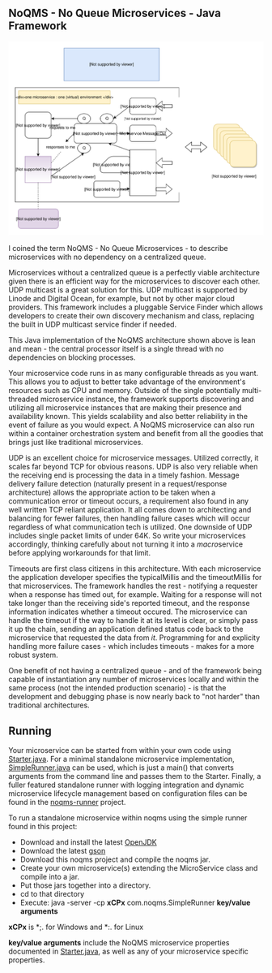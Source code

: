 ## NoQMS - No Queue Microservices - Java Framework

![alt text](architecture.svg)

I coined the term NoQMS - No Queue Microservices - to describe microservices with no dependency on
a centralized queue.

Microservices without a centralized queue is a perfectly viable architecture given there is 
an efficient way for the microservices to discover each other. UDP multicast is a great solution for
this. UDP multicast is supported by Linode and Digital Ocean, for example, but not by other major
cloud providers. This framework includes a pluggable Service Finder which allows developers 
to create their own discovery mechanism and class, replacing the built in UDP multicast service finder if 
needed. 

This Java implementation of the NoQMS architecture shown above is lean and mean - the central
processor itself is a single thread with no dependencies on blocking processes. 

Your microservice code runs in as many configurable threads as you want.
This allows you to adjust to better take advantage of the environment's resources such as CPU and memory. 
Outside of the single potentially multi-threaded microservice instance, the framework supports discovering and
utilizing all microservice instances that are making their presence and availability known. 
This yields scalability and also better reliability in the event 
of failure as you would expect. A NoQMS microservice can also run within a container orchestration system
and benefit from all the goodies that brings just like traditional microservices. 

UDP is an excellent choice for microservice messages.
Utilized correctly, it scales far beyond TCP for obvious reasons. UDP is also very reliable
when the receiving end is processing the data in a timely fashion. Message delivery failure detection 
(naturally present in a request/response architecture) allows the appropriate action to be taken when a 
communication error or timeout occurs, a requirement also found in any well written TCP reliant application.
It all comes down to architecting and balancing for fewer failures, then handling failure cases which will occur 
regardless of what communication tech is utilized. One downside of UDP includes 
single packet limits of under 64K. So write your microservices accordingly, thinking carefully about not turning it 
into a <i>macro</i>service before applying workarounds for that limit. 

Timeouts are first class citizens in this architecture. With each microservice the application developer specifies the
typicalMillis and the timeoutMillis for that microservices. The framework handles the rest - notifying a requester when
a response has timed out, for example. Waiting for a response will not take longer than the receiving side's reported
timeout, and the response information indicates whether a timeout occured. The microservice can handle the timeout 
if the way to handle it at its level is clear, or simply pass it up the chain, sending an application defined status code back 
to the microservice that requested the data from <i>it</i>.  Programming for and explicity handling more failure 
cases - which includes timeouts - makes for a more robust system. 

One benefit of not having a centralized queue - and of the framework being capable of instantiation any number of
microservices locally and within the same process (not the intended production scenario) - is that the development 
and debugging phase is now nearly back to "not harder" than traditional architectures. 

## Running

Your microservice can be started from within your own code using [Starter.java](https://github.com/noqms/noqms/blob/master/src/com/noqms/Starter.java).
For a minimal standalone microservice implementation, [SimpleRunner.java](https://github.com/noqms/noqms/blob/master/src/com/noqms/SimpleRunner.java)
can be used, which is just a main() that converts arguments from the command line and passes them to the Starter.
Finally, a fuller featured standalone runner with logging integration and dynamic microservice lifecycle management based on configuration files can
be found in the [noqms-runner](https://github.com/noqms/noqms-runner) project. 

To run a standalone microservice within noqms using the simple runner found in this project:

* Download and install the latest [OpenJDK](http://openjdk.java.net/)
* Download the latest [gson](https://mvnrepository.com/artifact/com.google.code.gson/gson)
* Download this noqms project and compile the noqms jar.
* Create your own microservice(s) extending the MicroService class and compile into a jar.
* Put those jars together into a directory.
* cd to that directory
* Execute: java -server -cp **xCPx** com.noqms.SimpleRunner **key/value arguments**

**xCPx** is *;. for Windows and *:. for Linux

**key/value arguments** include the NoQMS microservice properties documented in [Starter.java](https://github.com/noqms/noqms/blob/master/src/com/noqms/Starter.java), as well as any of your microservice specific properties.
